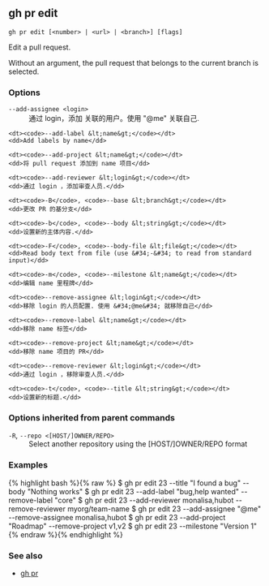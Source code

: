 

## gh pr edit

```
gh pr edit [<number> | <url> | <branch>] [flags]
```

Edit a pull request.

Without an argument, the pull request that belongs to the current branch
is selected.


### Options


<dl class="flags">
	<dt><code>--add-assignee &lt;login&gt;</code></dt>
	<dd>通过 login，添加 关联的用户。使用 &#34;@me&#34; 关联自己.</dd>

	<dt><code>--add-label &lt;name&gt;</code></dt>
	<dd>Add labels by name</dd>

	<dt><code>--add-project &lt;name&gt;</code></dt>
	<dd>将 pull request 添加到 name 项目</dd>

	<dt><code>--add-reviewer &lt;login&gt;</code></dt>
	<dd>通过 login ，添加审查人员.</dd>

	<dt><code>-B</code>, <code>--base &lt;branch&gt;</code></dt>
	<dd>更改 PR 的基分支</dd>

	<dt><code>-b</code>, <code>--body &lt;string&gt;</code></dt>
	<dd>设置新的主体内容.</dd>

	<dt><code>-F</code>, <code>--body-file &lt;file&gt;</code></dt>
	<dd>Read body text from file (use &#34;-&#34; to read from standard input)</dd>

	<dt><code>-m</code>, <code>--milestone &lt;name&gt;</code></dt>
	<dd>编辑 name 里程牌</dd>

	<dt><code>--remove-assignee &lt;login&gt;</code></dt>
	<dd>移除 login 的人员配置. 使用 &#34;@me&#34; 就移除自己</dd>

	<dt><code>--remove-label &lt;name&gt;</code></dt>
	<dd>移除 name 标签</dd>

	<dt><code>--remove-project &lt;name&gt;</code></dt>
	<dd>移除 name 项目的 PR</dd>

	<dt><code>--remove-reviewer &lt;login&gt;</code></dt>
	<dd>通过 login ，移除审查人员.</dd>

	<dt><code>-t</code>, <code>--title &lt;string&gt;</code></dt>
	<dd>设置新的标题.</dd>
</dl>


### Options inherited from parent commands


<dl class="flags">
	<dt><code>-R</code>, <code>--repo &lt;[HOST/]OWNER/REPO&gt;</code></dt>
	<dd>Select another repository using the [HOST/]OWNER/REPO format</dd>
</dl>


### Examples

{% highlight bash %}{% raw %}
$ gh pr edit 23 --title "I found a bug" --body "Nothing works"
$ gh pr edit 23 --add-label "bug,help wanted" --remove-label "core"
$ gh pr edit 23 --add-reviewer monalisa,hubot  --remove-reviewer myorg/team-name
$ gh pr edit 23 --add-assignee "@me" --remove-assignee monalisa,hubot
$ gh pr edit 23 --add-project "Roadmap" --remove-project v1,v2
$ gh pr edit 23 --milestone "Version 1"
{% endraw %}{% endhighlight %}

### See also

* [gh pr](./gh_pr)
